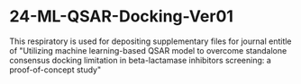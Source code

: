 # 24-ML-QSAR-Docking-Ver01
This respiratory is used for depositing supplementary files for journal entitle of
"Utilizing machine learning-based QSAR model to overcome standalone consensus docking limitation in beta-lactamase inhibitors screening: a proof-of-concept study"

